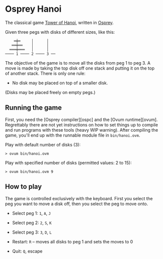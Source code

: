 # Osprey Hanoi

The classical game [Tower of Hanoi][hanoi], written in [Osprey][osp].

Given three pegs with disks of different sizes, like this:

```
    ═╪═     │      │
   ══╪══    │      │
  ═══╪═══   │      │
──── 1 ──── 2 ──── 3 ──
```

The objective of the game is to move all the disks from peg 1 to peg 3. A move is
made by taking the top disk off one stack and putting it on the top of another stack.
There is only one rule:

* No disk may be placed on top of a smaller disk.

(Disks may be placed freely on empty pegs.)

## Running the game

First, you need the [Osprey compiler][ospc] and the [Ovum runtime][ovum]. Regrettably
there are not yet instructions on how to set things up to compile and run programs
with these tools (heavy WIP warning). After compiling the game, you'll end up with
the runnable module file in `bin/hanoi.ovm`.

Play with default number of disks (3):

    > ovum bin/hanoi.ovm

Play with specified number of disks (permitted values: 2 to 15):

    > ovum bin/hanoi.ovm 9

## How to play

The game is controlled exclusively with the keyboard. First you select the peg you
want to move a disk off, then you select the peg to move onto.

* Select peg 1: `1`, `A`, `J`
* Select peg 2: `2`, `S`, `K`
* Select peg 3: `3`, `D`, `L`
* Restart: `R` – moves all disks to peg 1 and sets the moves to 0
* Quit: `Q`, escape

  [hanoi]: https://en.wikipedia.org/wiki/Tower_of_Hanoi "Tower of Hanoi (Wikipedia)"
  [osp]: https://osprey-lang.net/
